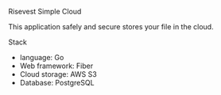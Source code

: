 Risevest Simple Cloud

This application safely and secure stores your file in the cloud.

Stack

-   language: Go
-   Web framework: Fiber
-   Cloud storage: AWS S3
-   Database: PostgreSQL
